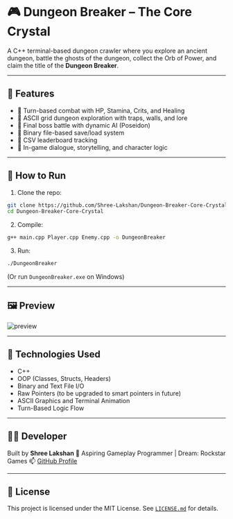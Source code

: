 # 🎮 Dungeon Breaker – The Core Crystal

A C++ terminal-based dungeon crawler where you explore an ancient dungeon, battle the ghosts of the dungeon, collect the Orb of Power, and claim the title of the **Dungeon Breaker**.

---

## 🚀 Features

- 🔹 Turn-based combat with HP, Stamina, Crits, and Healing
- 🔹 ASCII grid dungeon exploration with traps, walls, and lore
- 🔹 Final boss battle with dynamic AI (Poseidon)
- 🔹 Binary file-based save/load system
- 🔹 CSV leaderboard tracking
- 🔹 In-game dialogue, storytelling, and character logic

---

## 💾 How to Run

1. Clone the repo:
```bash
git clone https://github.com/Shree-Lakshan/Dungeon-Breaker-Core-Crystal.git
cd Dungeon-Breaker-Core-Crystal
```

2. Compile:
```bash
g++ main.cpp Player.cpp Enemy.cpp -o DungeonBreaker
```

3. Run:
```bash
./DungeonBreaker
```
(Or run `DungeonBreaker.exe` on Windows)

---

## 🖼️ Preview

![preview](screenshots/preview.png)

---

## 🧠 Technologies Used

- C++
- OOP (Classes, Structs, Headers)
- Binary and Text File I/O
- Raw Pointers (to be upgraded to smart pointers in future)
- ASCII Graphics and Terminal Animation
- Turn-Based Logic Flow

---

## 👨‍💻 Developer

Built by **Shree Lakshan**
🎯 Aspiring Gameplay Programmer | Dream: Rockstar Games
📫 [GitHub Profile](https://github.com/Shree-Lakshan)

---

## 📜 License

This project is licensed under the MIT License.
See [`LICENSE.md`](LICENSE.md) for details.

